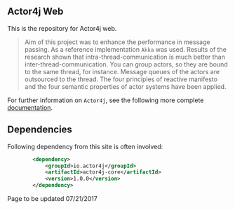 ## Actor4j Web ##

This is the repository for Actor4j web.

>Aim of this project was to enhance the performance in message passing. As a reference implementation `Akka` was used. Results of the research shown that intra-thread-communication is much better than inter-thread-communication. You can group actors, so they are bound to the same thread, for instance. Message queues of the actors are outsourced to the thread. The four principles of reactive manifesto and the four semantic properties of actor systems have been applied.

For further information on `Actor4j`, see the following more complete [documentation](https://github.com/relvaner/actor4j-core).

## Dependencies ##

Following dependency from this site is often involved:
```xml
		<dependency>
			<groupId>io.actor4j</groupId>
			<artifactId>actor4j-core</artifactId>
			<version>1.0.0</version>
		</dependency>
```

Page to be updated 07/21/2017

